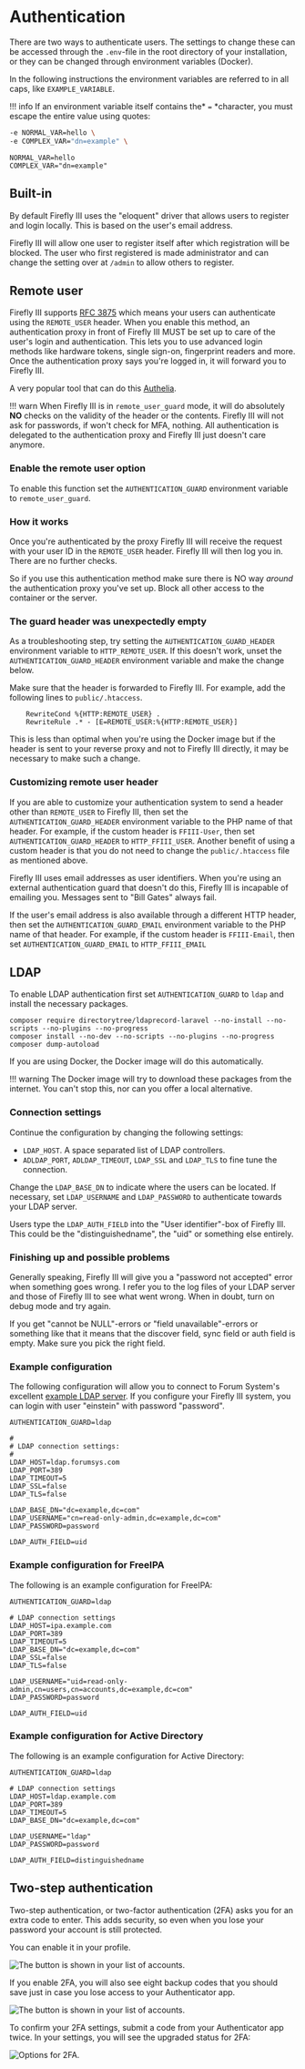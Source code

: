 # Authentication

There are two ways to authenticate users. The settings to change these can be accessed through the `.env`-file in the root directory of your installation, or they can be changed through environment variables (Docker).

In the following instructions the environment variables are referred to in all caps, like `EXAMPLE_VARIABLE`.

!!! info 
    If an environment variable itself contains the* `=` *character, you must escape the entire value using quotes:

```bash
-e NORMAL_VAR=hello \
-e COMPLEX_VAR="dn=example" \
```

```   
NORMAL_VAR=hello
COMPLEX_VAR="dn=example"
```

## Built-in

By default Firefly III uses the "eloquent" driver that allows users to register and login locally. This is based on the user's email address.

Firefly III will allow one user to register itself after which registration will be blocked. The user who first registered is made administrator and can change the setting over at `/admin` to allow others to register.

## Remote user

Firefly III supports [RFC 3875](https://tools.ietf.org/html/rfc3875#section-4.1.10) which means your users can authenticate using the `REMOTE_USER` header. When you enable this method, an authentication proxy in front of Firefly III MUST be set up to care of the user's login and authentication. This lets you to use advanced login methods like hardware tokens, single sign-on, fingerprint readers and more. Once the authentication proxy says you're logged in, it will forward you to Firefly III.

A very popular tool that can do this [Authelia](https://www.authelia.com/docs/).

!!! warn
    When Firefly III is in `remote_user_guard` mode, it will do absolutely **NO** checks on the validity of the header or the contents. Firefly III will not ask for passwords, if won't check for MFA, nothing. All authentication is delegated to the authentication proxy and Firefly III just doesn't care anymore.

### Enable the remote user option

To enable this function set the `AUTHENTICATION_GUARD` environment variable to `remote_user_guard`.

### How it works

Once you're authenticated by the proxy Firefly III will receive the request with your user ID in the `REMOTE_USER` header. Firefly III will then log you in. There are no further checks.

So if you use this authentication method make sure there is NO way *around* the authentication proxy you've set up. Block all other access to the container or the server.

### The guard header was unexpectedly empty

As a troubleshooting step, try setting the `AUTHENTICATION_GUARD_HEADER` environment variable to `HTTP_REMOTE_USER`.  If this doesn't work, unset the `AUTHENTICATION_GUARD_HEADER` environment variable and make the change below.

Make sure that the header is forwarded to Firefly III. For example, add the following lines to `public/.htaccess`.

```
    RewriteCond %{HTTP:REMOTE_USER} .
    RewriteRule .* - [E=REMOTE_USER:%{HTTP:REMOTE_USER}]
```

This is less than optimal when you're using the Docker image but if the header is sent to your reverse proxy and not to Firefly III directly, it may be necessary to make such a change.

### Customizing remote user header

If you are able to customize your authentication system to send a header other than `REMOTE_USER` to Firefly III, then set the `AUTHENTICATION_GUARD_HEADER` environment variable to the PHP name of that header.  For example, if the custom header is `FFIII-User`, then set `AUTHENTICATION_GUARD_HEADER` to `HTTP_FFIII_USER`.  Another benefit of using a custom header is that you do not need to change the `public/.htaccess` file as mentioned above.

Firefly III uses email addresses as user identifiers. When you're using an external authentication guard that doesn't do this, Firefly III is incapable of emailing you. Messages sent to "Bill Gates" always fail.

If the user's email address is also available through a different HTTP header, then set the `AUTHENTICATION_GUARD_EMAIL` environment variable to the PHP name of that header.  For example, if the custom header is `FFIII-Email`, then set `AUTHENTICATION_GUARD_EMAIL` to `HTTP_FFIII_EMAIL`

## LDAP

To enable LDAP authentication first set `AUTHENTICATION_GUARD` to `ldap` and install the necessary packages. 

```
composer require directorytree/ldaprecord-laravel --no-install --no-scripts --no-plugins --no-progress
composer install --no-dev --no-scripts --no-plugins --no-progress
composer dump-autoload
```

If you are using Docker, the Docker image will do this automatically.

!!! warning
    The Docker image will try to download these packages from the internet. You can't stop this, nor can you offer a local alternative.

### Connection settings

Continue the configuration by changing the following settings:

* `LDAP_HOST`. A space separated list of LDAP controllers.
* `ADLDAP_PORT`, `ADLDAP_TIMEOUT`, `LDAP_SSL` and `LDAP_TLS` to fine tune the connection.

Change the `LDAP_BASE_DN` to indicate where the users can be located. If necessary, set `LDAP_USERNAME` and `LDAP_PASSWORD` to authenticate towards your LDAP server.

Users type the `LDAP_AUTH_FIELD` into the "User identifier"-box of Firefly III. This could be the "distinguishedname", the "uid" or something else entirely.

<!-- TODO iets over dubbele users en het objectguid en domain field, zie #4862 -->

### Finishing up and possible problems

Generally speaking, Firefly III will give you a "password not accepted" error when something goes wrong. I refer you to the log files of your LDAP server and those of Firefly III to see what went wrong. When in doubt, turn on debug mode and try again.

If you get "cannot be NULL"-errors or "field unavailable"-errors or something like that it means that the discover field, sync field or auth field is empty. Make sure you pick the right field.

### Example configuration

The following configuration will allow you to connect to Forum System's excellent [example LDAP server](http://www.forumsys.com/tutorials/integration-how-to/ldap/online-ldap-test-server/). If you configure your Firefly III system, you can login with user "einstein" with password "password".

```
AUTHENTICATION_GUARD=ldap

#
# LDAP connection settings:
#
LDAP_HOST=ldap.forumsys.com
LDAP_PORT=389
LDAP_TIMEOUT=5
LDAP_SSL=false
LDAP_TLS=false

LDAP_BASE_DN="dc=example,dc=com"
LDAP_USERNAME="cn=read-only-admin,dc=example,dc=com"
LDAP_PASSWORD=password

LDAP_AUTH_FIELD=uid
```

### Example configuration for FreeIPA

The following is an example configuration for FreeIPA:

```
AUTHENTICATION_GUARD=ldap

# LDAP connection settings
LDAP_HOST=ipa.example.com
LDAP_PORT=389
LDAP_TIMEOUT=5
LDAP_BASE_DN="dc=example,dc=com"
LDAP_SSL=false
LDAP_TLS=false

LDAP_USERNAME="uid=read-only-admin,cn=users,cn=accounts,dc=example,dc=com"
LDAP_PASSWORD=password

LDAP_AUTH_FIELD=uid
```

### Example configuration for Active Directory

The following is an example configuration for Active Directory:

```
AUTHENTICATION_GUARD=ldap

# LDAP connection settings
LDAP_HOST=ldap.example.com
LDAP_PORT=389
LDAP_TIMEOUT=5
LDAP_BASE_DN="dc=example,dc=com"

LDAP_USERNAME="ldap"
LDAP_PASSWORD=password

LDAP_AUTH_FIELD=distinguishedname

```

## Two-step authentication

Two-step authentication, or two-factor authentication (2FA) asks you for an extra code to enter. This adds security, so even when you lose your password your account is still protected.

You can enable it in your profile.

![The button is shown in your list of accounts.](images/2fa-enable.png)

If you enable 2FA, you will also see eight backup codes that you should save just in case you lose access to your Authenticator app.

![The button is shown in your list of accounts.](images/2fa-codes.png)
   
To confirm your 2FA settings, submit a code from your Authenticator app twice. In your settings, you will see the upgraded status for 2FA:

![Options for 2FA.](images/2fa-reset.png)
